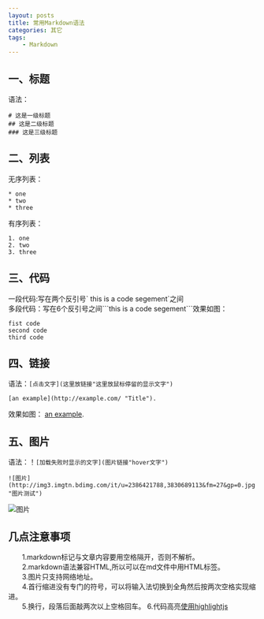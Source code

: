 ```yaml
---
layout: posts
title: 常用Markdown语法
categories: 其它
tags:
    - Markdown
---
```

## <span>一、标题</span>
语法：
```
# 这是一级标题
## 这是二级标题
### 这是三级标题
```
   
## <span>二、列表</span>
无序列表：
```
* one
* two
* three
```
有序列表：
```
1. one
2. two
3. three
```

## <span>三、代码</span>
一段代码:写在两个反引号\` this is a code segement\`之间    
多段代码：写在6个反引号之间\`\`\`this is a code segement\`\`\`效果如图：
```
fist code
second code
third code
```

## <span>四、链接</span>
语法：`[点击文字](这里放链接"这里放鼠标停留的显示文字")`
```
[an example](http://example.com/ "Title").
```
效果如图：
[an example](http://example.com/ "Title").
## <span>五、图片</span>
语法：！`[加载失败时显示的文字](图片链接"hover文字")`
```
![图片](http://img3.imgtn.bdimg.com/it/u=2386421788,3830689113&fm=27&gp=0.jpg "图片测试")
```
![图片](http://img3.imgtn.bdimg.com/it/u=2386421788,3830689113&fm=27&gp=0.jpg "图片测试")
## <span>几点注意事项</span>
　　1.markdown标记与文章内容要用空格隔开，否则不解析。   
　　2.markdown语法兼容HTML,所以可以在md文件中用HTML标签。   
　　3.图片只支持网络地址。  
　　4.首行缩进没有专门的符号，可以将输入法切换到全角然后按两次空格实现缩进。  
　　5.换行，段落后面敲两次以上空格回车。
	6.代码高亮[使用highlightjs](https://highlightjs.org/usage/)

